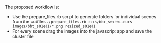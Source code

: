 The proposed workflow is:
  - Use the prepare_files.rb script to generate folders for individual scenes from the cutfiles
     `./prepare_files.rb cuts/bbt_s01e01.cuts images/bbt_s01e01/*.png resized_s01e01`
  - For every scene drag the images into the javascript app and save the cluster file
